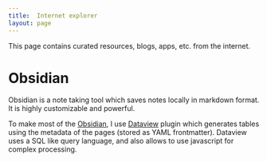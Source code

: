 ```yaml
---
title:	Internet explorer
layout:	page
---
```


<div class="box red">
This page contains curated resources, blogs, apps, etc. from the internet.
</div>

# Obsidian

Obsidian is a note taking tool which saves notes locally in markdown format. It is highly customizable and powerful.

To make most of the [Obsidian](https://obsidian.md), I use [Dataview](https://blacksmithgu.github.io/obsidian-dataview) plugin which generates tables using the metadata of the pages (stored as YAML frontmatter). Dataview uses  a SQL like query language, and also allows to use javascript for complex processing.